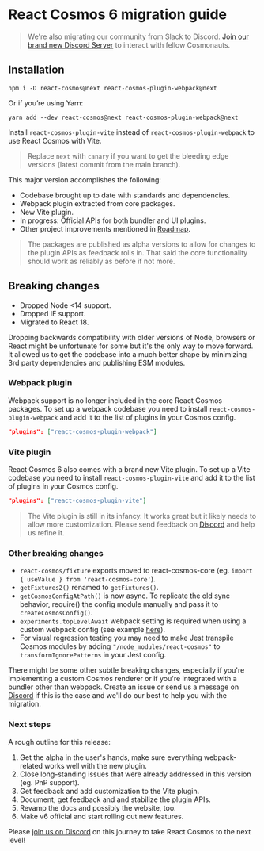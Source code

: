 # React Cosmos 6 migration guide

> We're also migrating our community from Slack to Discord. [Join our brand new Discord Server](https://discord.gg/3X95VgfnW5) to interact with fellow Cosmonauts.

## Installation

```
npm i -D react-cosmos@next react-cosmos-plugin-webpack@next
```

Or if you’re using Yarn:

```
yarn add --dev react-cosmos@next react-cosmos-plugin-webpack@next
```

Install `react-cosmos-plugin-vite` instead of `react-cosmos-plugin-webpack` to use React Cosmos with Vite.

> Replace `next` with `canary` if you want to get the bleeding edge versions (latest commit from the main branch).

This major version accomplishes the following:

- Codebase brought up to date with standards and dependencies.
- Webpack plugin extracted from core packages.
- New Vite plugin.
- In progress: Official APIs for both bundler and UI plugins.
- Other project improvements mentioned in [Roadmap](https://github.com/react-cosmos/react-cosmos/blob/main/docs/roadmap/README.md).

> The packages are published as alpha versions to allow for changes to the plugin APIs as feedback rolls in. That said the core functionality should work as reliably as before if not more.

## Breaking changes

- Dropped Node <14 support.
- Dropped IE support.
- Migrated to React 18.

Dropping backwards compatibility with older versions of Node, browsers or React might be unfortunate for some but it's the only way to move forward. It allowed us to get the codebase into a much better shape by minimizing 3rd party dependencies and publishing ESM modules.

### Webpack plugin

Webpack support is no longer included in the core React Cosmos packages. To set up a webpack codebase you need to install `react-cosmos-plugin-webpack` and add it to the list of plugins in your Cosmos config.

```json
"plugins": ["react-cosmos-plugin-webpack"]
```

### Vite plugin

React Cosmos 6 also comes with a brand new Vite plugin. To set up a Vite codebase you need to install `react-cosmos-plugin-vite` and add it to the list of plugins in your Cosmos config.

```json
"plugins": ["react-cosmos-plugin-vite"]
```

> The Vite plugin is still in its infancy. It works great but it likely needs to allow more customization. Please send feedback on [Discord](https://discord.gg/3X95VgfnW5) and help us refine it.

### Other breaking changes

- `react-cosmos/fixture` exports moved to react-cosmos-core (eg. `import { useValue } from 'react-cosmos-core'`).
- `getFixtures2()` renamed to `getFixtures()`.
- `getCosmosConfigAtPath()` is now async. To replicate the old sync behavior, require() the config module manually and pass it to `createCosmosConfig()`.
- `experiments.topLevelAwait` webpack setting is required when using a custom webpack config (see example [here](https://github.com/react-cosmos/react-cosmos/blob/88f992bbcbf954fd8b4b672362efd0d50fcb9885/packages/react-cosmos-ui/webpack.config.cosmos.js#L44-L46)).
- For visual regression testing you may need to make Jest transpile Cosmos modules by adding `"/node_modules/react-cosmos"` to `transformIgnorePatterns` in your Jest config.

There might be some other subtle breaking changes, especially if you're implementing a custom Cosmos renderer or if you're integrated with a bundler other than webpack. Create an issue or send us a message on [Discord](https://discord.gg/3X95VgfnW5) if this is the case and we'll do our best to help you with the migration.

### Next steps

A rough outline for this release:

1. Get the alpha in the user's hands, make sure everything webpack-related works well with the new plugin.
1. Close long-standing issues that were already addressed in this version (eg. PnP support).
1. Get feedback and add customization to the Vite plugin.
1. Document, get feedback and and stabilize the plugin APIs.
1. Revamp the docs and possibly the website, too.
1. Make v6 official and start rolling out new features.

Please [join us on Discord](https://discord.gg/3X95VgfnW5) on this journey to take React Cosmos to the next level!
